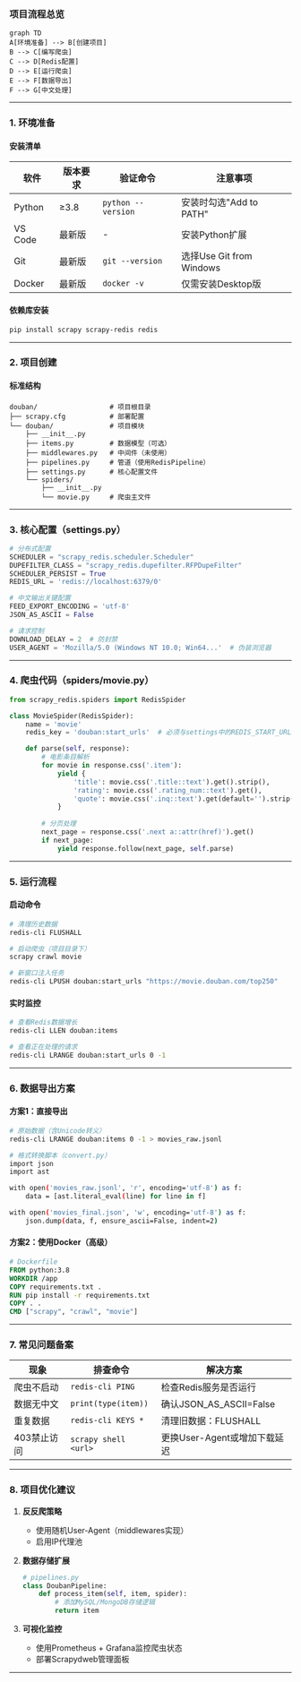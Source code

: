 

### **项目流程总览**
```mermaid
graph TD
A[环境准备] --> B[创建项目]
B --> C[编写爬虫]
C --> D[Redis配置]
D --> E[运行爬虫]
E --> F[数据导出]
F --> G[中文处理]
```

---

### **1. 环境准备**
#### **安装清单**
| 软件        | 版本要求       | 验证命令          | 注意事项                  |
|-------------|---------------|-------------------|-------------------------|
| Python      | ≥3.8          | `python --version`| 安装时勾选"Add to PATH"   |
| VS Code     | 最新版         | -                 | 安装Python扩展           |
| Git         | 最新版         | `git --version`   | 选择Use Git from Windows |
| Docker      | 最新版         | `docker -v`       | 仅需安装Desktop版        |

#### **依赖库安装**
```bash
pip install scrapy scrapy-redis redis
```

---

### **2. 项目创建**
#### **标准结构**
```
douban/                  # 项目根目录
├── scrapy.cfg           # 部署配置
└── douban/              # 项目模块
    ├── __init__.py
    ├── items.py         # 数据模型（可选）
    ├── middlewares.py   # 中间件（未使用）
    ├── pipelines.py     # 管道（使用RedisPipeline）
    ├── settings.py      # 核心配置文件
    └── spiders/
        ├── __init__.py
        └── movie.py     # 爬虫主文件
```

---

### **3. 核心配置（settings.py）**
```python
# 分布式配置
SCHEDULER = "scrapy_redis.scheduler.Scheduler"
DUPEFILTER_CLASS = "scrapy_redis.dupefilter.RFPDupeFilter"
SCHEDULER_PERSIST = True
REDIS_URL = 'redis://localhost:6379/0'

# 中文输出关键配置
FEED_EXPORT_ENCODING = 'utf-8'
JSON_AS_ASCII = False

# 请求控制
DOWNLOAD_DELAY = 2  # 防封禁
USER_AGENT = 'Mozilla/5.0 (Windows NT 10.0; Win64...'  # 伪装浏览器
```

---

### **4. 爬虫代码（spiders/movie.py）**
```python
from scrapy_redis.spiders import RedisSpider

class MovieSpider(RedisSpider):
    name = 'movie'
    redis_key = 'douban:start_urls'  # 必须与settings中的REDIS_START_URLS_KEY一致

    def parse(self, response):
        # 电影条目解析
        for movie in response.css('.item'):
            yield {
                'title': movie.css('.title::text').get().strip(),
                'rating': movie.css('.rating_num::text').get(),
                'quote': movie.css('.inq::text').get(default='').strip()
            }
        
        # 分页处理
        next_page = response.css('.next a::attr(href)').get()
        if next_page:
            yield response.follow(next_page, self.parse)
```

---

### **5. 运行流程**
#### **启动命令**
```bash
# 清理历史数据
redis-cli FLUSHALL

# 启动爬虫（项目目录下）
scrapy crawl movie

# 新窗口注入任务
redis-cli LPUSH douban:start_urls "https://movie.douban.com/top250"
```

#### **实时监控**
```bash
# 查看Redis数据增长
redis-cli LLEN douban:items

# 查看正在处理的请求
redis-cli LRANGE douban:start_urls 0 -1
```

---

### **6. 数据导出方案**
#### **方案1：直接导出**
```bash
# 原始数据（含Unicode转义）
redis-cli LRANGE douban:items 0 -1 > movies_raw.jsonl

# 格式转换脚本（convert.py）
import json
import ast

with open('movies_raw.jsonl', 'r', encoding='utf-8') as f:
    data = [ast.literal_eval(line) for line in f]

with open('movies_final.json', 'w', encoding='utf-8') as f:
    json.dump(data, f, ensure_ascii=False, indent=2)
```

#### **方案2：使用Docker（高级）**
```dockerfile
# Dockerfile
FROM python:3.8
WORKDIR /app
COPY requirements.txt .
RUN pip install -r requirements.txt
COPY . .
CMD ["scrapy", "crawl", "movie"]
```

---

### **7. 常见问题备案**
| 现象                 | 排查命令                     | 解决方案                          |
|----------------------|----------------------------|-----------------------------------|
| 爬虫不启动           | `redis-cli PING`            | 检查Redis服务是否运行              |
| 数据无中文           | `print(type(item))`         | 确认JSON_AS_ASCII=False          |
| 重复数据             | `redis-cli KEYS *`          | 清理旧数据：FLUSHALL              |
| 403禁止访问          | `scrapy shell <url>`        | 更换User-Agent或增加下载延迟       |

---

### **8. 项目优化建议**
1. **反反爬策略**
   - 使用随机User-Agent（middlewares实现）
   - 启用IP代理池

2. **数据存储扩展**
   ```python
   # pipelines.py
   class DoubanPipeline:
       def process_item(self, item, spider):
           # 添加MySQL/MongoDB存储逻辑
           return item
   ```

3. **可视化监控**
   - 使用Prometheus + Grafana监控爬虫状态
   - 部署Scrapydweb管理面板

---
